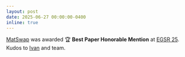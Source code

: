 ```yaml
---
layout: post
date: 2025-06-27 00:00:00-0400
inline: true
---
```


[MatSwap](https://arxiv.org/abs/2502.07784) was awarded 🏆 **Best Paper Honorable Mention** at [EGSR 25](https://conferences.eg.org/egsr2025/). Kudos to [Ivan](https://ivnlps.github.io/) and team.